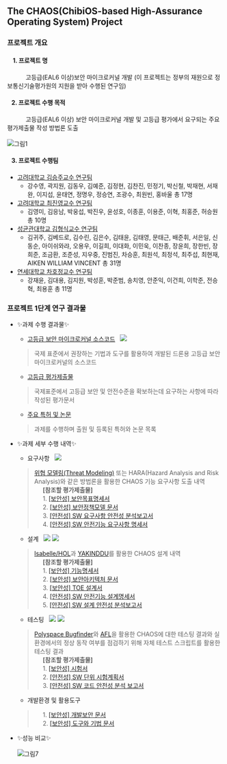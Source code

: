 ## The CHAOS(ChibiOS-based High-Assurance Operating System) Project
### 프로젝트 개요
####  &#160; &#160; 1. 프로젝트 명
 &#160; &#160; &#160; &#160; &#160; &#160;고등급(EAL6 이상)보안 마이크로커널 개발 (이 프로젝트는 정부의 재원으로 정보통신기술평가원의 지원을 받아 수행된 연구임) <br> 
####  &#160; &#160;2. 프로젝트 수행 목적
 &#160; &#160; &#160; &#160; &#160; &#160;고등급(EAL6 이상) 보안 마이크로커널 개발 및 고등급 평가에서 요구되는 주요 평가제출물 작성 방법론 도출
 <br>
 <br>![그림1](https://user-images.githubusercontent.com/31889026/149855984-2b56ea77-bbd5-413c-bce0-3710c4ec8ce6.png)

####  &#160; &#160;3. 프로젝트 수행팀
 - [고려대학교 김승주교수 연구팀](https://sites.google.com/view/seceng)
   - 강수영, 곽지원, 김동우, 김예준, 김정현, 김찬진, 민정기, 박신철, 박재현, 서재완, 이지섭, 윤태연, 정명우, 정승연, 조광수, 최원빈, 홍바울 총 17명 <br>
  - [고려대학교 최진영교수 연구팀](https://sites.google.com/korea.ac.kr/fmlab)
    - 김영미, 김응남, 박웅섭, 박진우, 윤성호, 이종훈, 이용준, 이혁, 최홍준, 허승원 총 10명 <br>
  - [성균관대학교 김형식교수 연구팀](https://seclab.skku.edu/)
    - 김귀주, 김베드로, 김수린, 김은수, 김태윤, 김태영, 문태근, 배준휘, 서은일, 신동순, 아이쉬와랴, 오용우, 이길희, 이대화, 이민욱, 이찬종, 장윤희, 장한빈, 장희준, 조금환, 조준성, 지우중, 진범진, 차승훈, 최원석, 최정석, 최주섭, 최현재, AIKEN WILLIAM VINCENT 총 31명<br>
  - [연세대학교 차호정교수 연구팀](https://mobed.yonsei.ac.kr/)
    - 강재윤, 김대용, 김지원, 박성훈, 박준범, 송치영, 안준익, 이건희, 이학준, 전승혁, 최용훈 총 11명 <br>

### 프로젝트 1단계 연구 결과물

- ✨과제 수행 결과물✨
  - [고등급 보안 마이크로커널 소스코드](https://github.com/HackProof/CHAOS/tree/main/%ED%94%84%EB%A1%9C%EC%A0%9D%ED%8A%B8%201%EB%8B%A8%EA%B3%84%20%EC%97%B0%EA%B5%AC%20%EA%B2%B0%EA%B3%BC%EB%AC%BC/%EA%B3%A0%EB%93%B1%EA%B8%89%20%EB%B3%B4%EC%95%88%20%EB%A7%88%EC%9D%B4%ED%81%AC%EB%A1%9C%EC%BB%A4%EB%84%90%20%EC%86%8C%EC%8A%A4%EC%BD%94%EB%93%9C) &#160; <img src="https://img.shields.io/badge/-C%2FC%2B%2B-red">
  > 국제 표준에서 권장하는 기법과 도구를 활용하여 개발된 드론용 고등급 보안마이크로커널의 소스코드
  - [고등급 평가제출물](https://github.com/HackProof/CHAOS/tree/main/%ED%94%84%EB%A1%9C%EC%A0%9D%ED%8A%B8%201%EB%8B%A8%EA%B3%84%20%EC%97%B0%EA%B5%AC%20%EA%B2%B0%EA%B3%BC%EB%AC%BC/%EA%B3%A0%EB%93%B1%EA%B8%89%20%EB%B3%B4%EC%95%88%20%EB%A7%88%EC%9D%B4%ED%81%AC%EB%A1%9C%EC%BB%A4%EB%84%90%20%ED%8F%89%EA%B0%80%EC%A0%9C%EC%B6%9C%EB%AC%BC)
  > 국제표준에서 고등급 보안 및 안전수준을 확보하는데 요구하는 사항에 따라 작성된 평가문서
  - [주요 특허 및 논문](https://github.com/HackProof/CHAOS/blob/main/%ED%94%84%EB%A1%9C%EC%A0%9D%ED%8A%B8%201%EB%8B%A8%EA%B3%84%20%EC%97%B0%EA%B5%AC%20%EA%B2%B0%EA%B3%BC%EB%AC%BC/%EC%A3%BC%EC%9A%94%20%ED%8A%B9%ED%97%88%20%EB%B0%8F%20%EB%85%BC%EB%AC%B8/Readme.md)
  > 과제를 수행하며 출원 및 등록된 특허와 논문 목록



- ✨과제 세부 수행 내역✨
  - 요구사항 &#160; <img src="https://img.shields.io/badge/-Microsoft%20Threat%20Modeling%20Tool-brightgreen">
  > [위협 모델링(Threat Modeling)](https://docs.microsoft.com/ko-kr/azure/security/develop/threat-modeling-tool-releases-73002061) 또는 HARA(Hazard Analysis and Risk Analysis)와 같은 방법론을 활용한 CHAOS 기능 요구사항 도출 내역 <br>
&#160;&#160;&#160;&#160; **[참조할 평가제출물]** <br>
&#160;&#160;&#160;&#160; 1. [[보안성] 보안목표명세서](https://github.com/HackProof/CHAOS/blob/main/%ED%94%84%EB%A1%9C%EC%A0%9D%ED%8A%B8%201%EB%8B%A8%EA%B3%84%20%EC%97%B0%EA%B5%AC%20%EA%B2%B0%EA%B3%BC%EB%AC%BC/%EA%B3%A0%EB%93%B1%EA%B8%89%20%EB%B3%B4%EC%95%88%20%EB%A7%88%EC%9D%B4%ED%81%AC%EB%A1%9C%EC%BB%A4%EB%84%90%20%ED%8F%89%EA%B0%80%EC%A0%9C%EC%B6%9C%EB%AC%BC/%EB%B3%B4%EC%95%88%EC%84%B1/%5B%EA%B8%B0%EC%88%A0%EB%AC%B8%EC%84%9C%5D%20%EB%B3%B4%EC%95%88%EB%AA%A9%ED%91%9C%EB%AA%85%EC%84%B8%EC%84%9C.pdf) <br>
&#160;&#160;&#160;&#160; 2. [[보안성] 보안정책모델 문서](https://github.com/HackProof/CHAOS/blob/main/%ED%94%84%EB%A1%9C%EC%A0%9D%ED%8A%B8%201%EB%8B%A8%EA%B3%84%20%EC%97%B0%EA%B5%AC%20%EA%B2%B0%EA%B3%BC%EB%AC%BC/%EA%B3%A0%EB%93%B1%EA%B8%89%20%EB%B3%B4%EC%95%88%20%EB%A7%88%EC%9D%B4%ED%81%AC%EB%A1%9C%EC%BB%A4%EB%84%90%20%ED%8F%89%EA%B0%80%EC%A0%9C%EC%B6%9C%EB%AC%BC/%EB%B3%B4%EC%95%88%EC%84%B1/%5B%EA%B8%B0%EC%88%A0%EB%AC%B8%EC%84%9C%5D%20%EB%B3%B4%EC%95%88%EC%A0%95%EC%B1%85%EB%AA%A8%EB%8D%B8%EB%AC%B8%EC%84%9C.pdf) <br>
&#160;&#160;&#160;&#160; 3. [[안전성] SW 요구사항 안전성 분석보고서](https://github.com/HackProof/CHAOS/blob/main/%ED%94%84%EB%A1%9C%EC%A0%9D%ED%8A%B8%201%EB%8B%A8%EA%B3%84%20%EC%97%B0%EA%B5%AC%20%EA%B2%B0%EA%B3%BC%EB%AC%BC/%EA%B3%A0%EB%93%B1%EA%B8%89%20%EB%B3%B4%EC%95%88%20%EB%A7%88%EC%9D%B4%ED%81%AC%EB%A1%9C%EC%BB%A4%EB%84%90%20%ED%8F%89%EA%B0%80%EC%A0%9C%EC%B6%9C%EB%AC%BC/%EC%95%88%EC%A0%84%EC%84%B1/%5B%EA%B8%B0%EC%88%A0%EB%AC%B8%EC%84%9C%5D%20SW_REQ-%EC%95%88%EC%A0%84%EC%84%B1%EB%B6%84%EC%84%9D%EC%84%9C.pdf) <br>
&#160;&#160;&#160;&#160; 4. [[안전성] SW 안전기능 요구사항 명세서](https://github.com/HackProof/CHAOS/blob/main/%ED%94%84%EB%A1%9C%EC%A0%9D%ED%8A%B8%201%EB%8B%A8%EA%B3%84%20%EC%97%B0%EA%B5%AC%20%EA%B2%B0%EA%B3%BC%EB%AC%BC/%EA%B3%A0%EB%93%B1%EA%B8%89%20%EB%B3%B4%EC%95%88%20%EB%A7%88%EC%9D%B4%ED%81%AC%EB%A1%9C%EC%BB%A4%EB%84%90%20%ED%8F%89%EA%B0%80%EC%A0%9C%EC%B6%9C%EB%AC%BC/%EC%95%88%EC%A0%84%EC%84%B1/%5B%EA%B8%B0%EC%88%A0%EB%AC%B8%EC%84%9C%5D%20SW%EC%9D%B8%EC%A0%84%EA%B8%B0%EB%8A%A5%EC%9A%94%EA%B5%AC%EC%82%AC%ED%95%AD%EB%AA%85%EC%84%B8%EC%84%9C.pdf) <br>
  - 설계 &#160; <img src="https://img.shields.io/badge/-Isabelle%2FHOL%20(%EB%B3%B4%EC%95%88%EA%B8%B0%EB%8A%A5)-green"> <img src="https://img.shields.io/badge/-YAKINDDU%20(%EC%95%88%EC%A0%84%EA%B8%B0%EB%8A%A5)-yellowgreen"> <br>
  > [Isabelle/HOL](https://isabelle.in.tum.de/)과 [YAKINDDU](https://www.itemis.com/en/yakindu/state-machine/)를 활용한 CHAOS 설계 내역 <br>
&#160;&#160;&#160;&#160; **[참조할 평가제출물]** <br>
&#160;&#160;&#160;&#160; 1. [[보안성] 기능명세서](https://github.com/HackProof/CHAOS/blob/main/%ED%94%84%EB%A1%9C%EC%A0%9D%ED%8A%B8%201%EB%8B%A8%EA%B3%84%20%EC%97%B0%EA%B5%AC%20%EA%B2%B0%EA%B3%BC%EB%AC%BC/%EA%B3%A0%EB%93%B1%EA%B8%89%20%EB%B3%B4%EC%95%88%20%EB%A7%88%EC%9D%B4%ED%81%AC%EB%A1%9C%EC%BB%A4%EB%84%90%20%ED%8F%89%EA%B0%80%EC%A0%9C%EC%B6%9C%EB%AC%BC/%EB%B3%B4%EC%95%88%EC%84%B1/%5B%EA%B8%B0%EC%88%A0%EB%AC%B8%EC%84%9C%5D%20%EA%B8%B0%EB%8A%A5%EB%AA%85%EC%84%B8%EC%84%9C.pdf) <br>
&#160;&#160;&#160;&#160; 2. [[보안성] 보안아키텍처 문서](https://github.com/HackProof/CHAOS/blob/main/%ED%94%84%EB%A1%9C%EC%A0%9D%ED%8A%B8%201%EB%8B%A8%EA%B3%84%20%EC%97%B0%EA%B5%AC%20%EA%B2%B0%EA%B3%BC%EB%AC%BC/%EA%B3%A0%EB%93%B1%EA%B8%89%20%EB%B3%B4%EC%95%88%20%EB%A7%88%EC%9D%B4%ED%81%AC%EB%A1%9C%EC%BB%A4%EB%84%90%20%ED%8F%89%EA%B0%80%EC%A0%9C%EC%B6%9C%EB%AC%BC/%EB%B3%B4%EC%95%88%EC%84%B1/%5B%EA%B8%B0%EC%88%A0%EB%AC%B8%EC%84%9C%5D%20%EB%B3%B4%EC%95%88%EC%95%84%ED%82%A4%ED%85%8D%EC%B3%90%EB%AC%B8%EC%84%9C.pdf) <br>
&#160;&#160;&#160;&#160; 3. [[보안성] TOE 설계서](https://github.com/HackProof/CHAOS/blob/main/%ED%94%84%EB%A1%9C%EC%A0%9D%ED%8A%B8%201%EB%8B%A8%EA%B3%84%20%EC%97%B0%EA%B5%AC%20%EA%B2%B0%EA%B3%BC%EB%AC%BC/%EA%B3%A0%EB%93%B1%EA%B8%89%20%EB%B3%B4%EC%95%88%20%EB%A7%88%EC%9D%B4%ED%81%AC%EB%A1%9C%EC%BB%A4%EB%84%90%20%ED%8F%89%EA%B0%80%EC%A0%9C%EC%B6%9C%EB%AC%BC/%EB%B3%B4%EC%95%88%EC%84%B1/%5B%EA%B8%B0%EC%88%A0%EB%AC%B8%EC%84%9C%5D%20TOE%20%EC%84%A4%EA%B3%84%EC%84%9C.pdf) <br>
&#160;&#160;&#160;&#160; 4. [[안전성] SW 안전기능 설계명세서](https://github.com/HackProof/CHAOS/blob/main/%ED%94%84%EB%A1%9C%EC%A0%9D%ED%8A%B8%201%EB%8B%A8%EA%B3%84%20%EC%97%B0%EA%B5%AC%20%EA%B2%B0%EA%B3%BC%EB%AC%BC/%EA%B3%A0%EB%93%B1%EA%B8%89%20%EB%B3%B4%EC%95%88%20%EB%A7%88%EC%9D%B4%ED%81%AC%EB%A1%9C%EC%BB%A4%EB%84%90%20%ED%8F%89%EA%B0%80%EC%A0%9C%EC%B6%9C%EB%AC%BC/%EC%95%88%EC%A0%84%EC%84%B1/%5B%EA%B8%B0%EC%88%A0%EB%AC%B8%EC%84%9C%5D%20SW%EC%95%88%EC%A0%84%EA%B8%B0%EB%8A%A5%EC%84%A4%EA%B3%84%EB%AA%85%EC%84%B8%EC%84%9Cv2.pdf) <br>
&#160;&#160;&#160;&#160; 5. [[안전성] SW 설계 안전성 분석보고서](https://github.com/HackProof/CHAOS/blob/main/%ED%94%84%EB%A1%9C%EC%A0%9D%ED%8A%B8%201%EB%8B%A8%EA%B3%84%20%EC%97%B0%EA%B5%AC%20%EA%B2%B0%EA%B3%BC%EB%AC%BC/%EA%B3%A0%EB%93%B1%EA%B8%89%20%EB%B3%B4%EC%95%88%20%EB%A7%88%EC%9D%B4%ED%81%AC%EB%A1%9C%EC%BB%A4%EB%84%90%20%ED%8F%89%EA%B0%80%EC%A0%9C%EC%B6%9C%EB%AC%BC/%EC%95%88%EC%A0%84%EC%84%B1/%5B%EA%B8%B0%EC%88%A0%EB%AC%B8%EC%84%9C%5D%20SW%EC%84%A4%EA%B3%84%EC%95%88%EC%A0%84%EC%84%B1%EB%B6%84%EC%84%9D%EB%B3%B4%EA%B3%A0%EC%84%9Cv2.pdf) <br>
  - 테스팅 &#160; <img src="https://img.shields.io/badge/-Polyspace--Bugfinder%20-yellow"> <img src="https://img.shields.io/badge/-American%20Fuzzy%20Lop(AFL)%20-orange"> 
  > [Polyspace Bugfinder](https://kr.mathworks.com/products/polyspace-bug-finder.html)와 [AFL](https://github.com/google/AFL)을 활용한 CHAOS에 대한 테스팅 결과와 실 환경에서의 정상 동작 여부를 점검하기 위해 자체 테스트 스크립트를 활용한 테스팅 결과 <br>
&#160;&#160;&#160;&#160; **[참조할 평가제출물]** <br>
&#160;&#160;&#160;&#160; 1. [[보안성] 시험서](https://github.com/HackProof/CHAOS/blob/main/%ED%94%84%EB%A1%9C%EC%A0%9D%ED%8A%B8%201%EB%8B%A8%EA%B3%84%20%EC%97%B0%EA%B5%AC%20%EA%B2%B0%EA%B3%BC%EB%AC%BC/%EA%B3%A0%EB%93%B1%EA%B8%89%20%EB%B3%B4%EC%95%88%20%EB%A7%88%EC%9D%B4%ED%81%AC%EB%A1%9C%EC%BB%A4%EB%84%90%20%ED%8F%89%EA%B0%80%EC%A0%9C%EC%B6%9C%EB%AC%BC/%EB%B3%B4%EC%95%88%EC%84%B1/%5B%EA%B8%B0%EC%88%A0%EB%AC%B8%EC%84%9C%5D%20%EC%8B%9C%ED%97%98%EC%84%9C.pdf) <br>
&#160;&#160;&#160;&#160; 2. [[안전성] SW 단위 시험계획서](https://github.com/HackProof/CHAOS/blob/main/%ED%94%84%EB%A1%9C%EC%A0%9D%ED%8A%B8%201%EB%8B%A8%EA%B3%84%20%EC%97%B0%EA%B5%AC%20%EA%B2%B0%EA%B3%BC%EB%AC%BC/%EA%B3%A0%EB%93%B1%EA%B8%89%20%EB%B3%B4%EC%95%88%20%EB%A7%88%EC%9D%B4%ED%81%AC%EB%A1%9C%EC%BB%A4%EB%84%90%20%ED%8F%89%EA%B0%80%EC%A0%9C%EC%B6%9C%EB%AC%BC/%EC%95%88%EC%A0%84%EC%84%B1/%5B%EA%B8%B0%EC%88%A0%EB%AC%B8%EC%84%9C%5D%20SW%EB%8B%A8%EC%9C%84%EC%8B%9C%ED%97%98%EA%B3%84%ED%9A%8D%EC%84%9Cv2.pdf) <br>
&#160;&#160;&#160;&#160; 3. [[안전성] SW 코드 안전성 분석 보고서](https://github.com/HackProof/CHAOS/blob/main/%ED%94%84%EB%A1%9C%EC%A0%9D%ED%8A%B8%201%EB%8B%A8%EA%B3%84%20%EC%97%B0%EA%B5%AC%20%EA%B2%B0%EA%B3%BC%EB%AC%BC/%EA%B3%A0%EB%93%B1%EA%B8%89%20%EB%B3%B4%EC%95%88%20%EB%A7%88%EC%9D%B4%ED%81%AC%EB%A1%9C%EC%BB%A4%EB%84%90%20%ED%8F%89%EA%B0%80%EC%A0%9C%EC%B6%9C%EB%AC%BC/%EC%95%88%EC%A0%84%EC%84%B1/%5B%EA%B8%B0%EC%88%A0%EB%AC%B8%EC%84%9C%5D%20SW%EC%BD%94%EB%93%9C%EC%95%88%EC%A0%84%EC%84%B1%EB%B6%84%EC%84%9D%EB%B3%B4%EA%B3%A0%EC%84%9Cv2.pdff) <br>

  - 개발환경 및 활용도구 <br>
  > &#160;&#160;&#160;&#160; 1. [[보안성] 개발보안 문서](https://github.com/HackProof/CHAOS/blob/main/%ED%94%84%EB%A1%9C%EC%A0%9D%ED%8A%B8%201%EB%8B%A8%EA%B3%84%20%EC%97%B0%EA%B5%AC%20%EA%B2%B0%EA%B3%BC%EB%AC%BC/%EA%B3%A0%EB%93%B1%EA%B8%89%20%EB%B3%B4%EC%95%88%20%EB%A7%88%EC%9D%B4%ED%81%AC%EB%A1%9C%EC%BB%A4%EB%84%90%20%ED%8F%89%EA%B0%80%EC%A0%9C%EC%B6%9C%EB%AC%BC/%EB%B3%B4%EC%95%88%EC%84%B1/%5B%EA%B8%B0%EC%88%A0%EB%AC%B8%EC%84%9C%5D%20%EA%B0%9C%EB%B0%9C%EB%B3%B4%EC%95%88%EB%AC%B8%EC%84%9C.pdf) <br>
&#160;&#160;&#160;&#160; 2. [[보안성] 도구와 기법 문서](https://github.com/HackProof/CHAOS/blob/main/%ED%94%84%EB%A1%9C%EC%A0%9D%ED%8A%B8%201%EB%8B%A8%EA%B3%84%20%EC%97%B0%EA%B5%AC%20%EA%B2%B0%EA%B3%BC%EB%AC%BC/%EA%B3%A0%EB%93%B1%EA%B8%89%20%EB%B3%B4%EC%95%88%20%EB%A7%88%EC%9D%B4%ED%81%AC%EB%A1%9C%EC%BB%A4%EB%84%90%20%ED%8F%89%EA%B0%80%EC%A0%9C%EC%B6%9C%EB%AC%BC/%EB%B3%B4%EC%95%88%EC%84%B1/%5B%EA%B8%B0%EC%88%A0%EB%AC%B8%EC%84%9C%5D%20%EB%8F%84%EA%B5%AC%EC%99%80%20%EA%B8%B0%EB%B2%95%20%EB%AC%B8%EC%84%9C.pdf) <br>
- ✨성능 비교✨<br>
<br>![그림7](https://user-images.githubusercontent.com/31889026/150329582-e119d15b-c58b-4f04-993a-550b1c8c9982.png)
